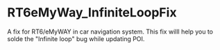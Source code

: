 RT6eMyWay_InfiniteLoopFix
=========================

A fix for RT6/eMyWAY in car navigation system. This fix willl help you to solde the "Infinite loop" bug while updating POI.
